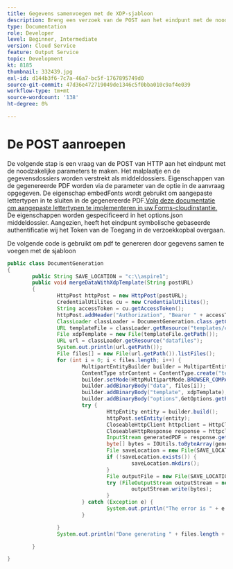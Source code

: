 ```yaml
---
title: Gegevens samenvoegen met de XDP-sjabloon
description: Breng een verzoek van de POST aan het eindpunt met de noodzakelijke parameters
type: Documentation
role: Developer
level: Beginner, Intermediate
version: Cloud Service
feature: Output Service
topic: Development
kt: 8185
thumbnail: 332439.jpg
exl-id: d144b3f6-7c7a-46a7-bc5f-1767895749d0
source-git-commit: 47d36e472719049de1346c5f0bba010c9af4e039
workflow-type: tm+mt
source-wordcount: '138'
ht-degree: 0%

---
```


# De POST aanroepen


De volgende stap is een vraag van de POST van HTTP aan het eindpunt met de noodzakelijke parameters te maken. Het malplaatje en de gegevensdossiers worden verstrekt als middeldossiers. Eigenschappen van de gegenereerde PDF worden via de parameter van de optie in de aanvraag opgegeven. De eigenschap embedFonts wordt gebruikt om aangepaste lettertypen in te sluiten in de gegenereerde PDF.[Volg deze documentatie om aangepaste lettertypen te implementeren in uw Forms-cloudinstantie.](https://experienceleague.adobe.com/docs/experience-manager-learn/cloud-service/forms/developing-for-cloud-service/intellij-set-up.html?lang=en) De eigenschappen worden gespecificeerd in het options.json middeldossier. Aangezien, heeft het eindpunt symbolische gebaseerde authentificatie wij het Token van de Toegang in de verzoekkopbal overgaan.

De volgende code is gebruikt om pdf te genereren door gegevens samen te voegen met de sjabloon

```java
public class DocumentGeneration
{
        public String SAVE_LOCATION = "c:\\aspire1";
        public void mergeDataWithXdpTemplate(String postURL)
        {
                HttpPost httpPost = new HttpPost(postURL);
                CredentialUtilites cu = new CredentialUtilites();
                String accessToken = cu.getAccessToken();
                httpPost.addHeader("Authorization", "Bearer " + accessToken);
                ClassLoader classLoader = DocumentGeneration.class.getClassLoader();
                URL templateFile = classLoader.getResource("templates/custom_fonts.xdp");
                File xdpTemplate = new File(templateFile.getPath());
                URL url = classLoader.getResource("datafiles");
                System.out.println(url.getPath());
                File files[] = new File(url.getPath()).listFiles();
                for (int i = 0; i < files.length; i++) {
                        MultipartEntityBuilder builder = MultipartEntityBuilder.create();
                        ContentType strContent = ContentType.create("text/plain", Charset.forName("UTF-8"));
                        builder.setMode(HttpMultipartMode.BROWSER_COMPATIBLE);
                        builder.addBinaryBody("data", files[i]);
                        builder.addBinaryBody("template", xdpTemplate);
                        builder.addBinaryBody("options",GetOptions.getPDFOptions().getBytes(),ContentType.APPLICATION_JSON,"options"
                        try {
                                HttpEntity entity = builder.build();
                                httpPost.setEntity(entity);
                                CloseableHttpClient httpclient = HttpClients.createDefault();
                                CloseableHttpResponse response = httpclient.execute(httpPost);
                                InputStream generatedPDF = response.getEntity().getContent();
                                byte[] bytes = IOUtils.toByteArray(generatedPDF);
                                File saveLocation = new File(SAVE_LOCATION);
                                if (!saveLocation.exists()) {
                                        saveLocation.mkdirs();
                                }
                                File outputFile = new File(SAVE_LOCATION+File.separator+files[i].getName().replace("xml", "pdf"));
                                try (FileOutputStream outputStream = new FileOutputStream(outputFile)) {
                                        outputStream.write(bytes);
                                }
                        } catch (Exception e) {
                                System.out.println("The error is " + e.getMessage());
                        }

                }
                System.out.println("Done generating " + files.length + " files");

        }

}
```
